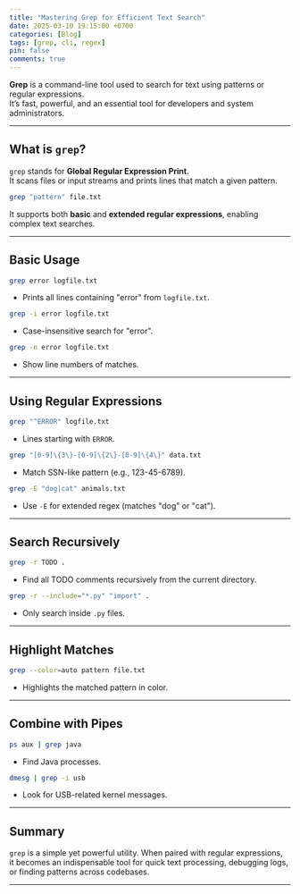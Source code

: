 ```yaml
---
title: "Mastering Grep for Efficient Text Search"
date: 2025-03-10 19:15:00 +0700
categories: [Blog]
tags: [grep, cli, regex]
pin: false
comments: true
---
```


**Grep** is a command-line tool used to search for text using patterns or regular expressions.  
It’s fast, powerful, and an essential tool for developers and system administrators.

---

## What is `grep`?

`grep` stands for **Global Regular Expression Print**.  
It scans files or input streams and prints lines that match a given pattern.

```bash
grep "pattern" file.txt
```

It supports both **basic** and **extended regular expressions**, enabling complex text searches.

---

## Basic Usage

```bash
grep error logfile.txt
```

- Prints all lines containing "error" from `logfile.txt`.

```bash
grep -i error logfile.txt
```

- Case-insensitive search for "error".

```bash
grep -n error logfile.txt
```

- Show line numbers of matches.

---

## Using Regular Expressions

```bash
grep "^ERROR" logfile.txt
```

- Lines starting with `ERROR`.

```bash
grep "[0-9]\{3\}-[0-9]\{2\}-[0-9]\{4\}" data.txt
```

- Match SSN-like pattern (e.g., 123-45-6789).

```bash
grep -E "dog|cat" animals.txt
```

- Use `-E` for extended regex (matches "dog" or "cat").

---

## Search Recursively

```bash
grep -r TODO .
```

- Find all TODO comments recursively from the current directory.

```bash
grep -r --include="*.py" "import" .
```

- Only search inside `.py` files.

---

## Highlight Matches

```bash
grep --color=auto pattern file.txt
```

- Highlights the matched pattern in color.

---

## Combine with Pipes

```bash
ps aux | grep java
```

- Find Java processes.

```bash
dmesg | grep -i usb
```

- Look for USB-related kernel messages.

---

## Summary

`grep` is a simple yet powerful utility. When paired with regular expressions,  
it becomes an indispensable tool for quick text processing, debugging logs, or finding patterns across codebases.

---

